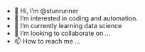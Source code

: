 - 👋 Hi, I’m @stunrunner
- 👀 I’m interested in coding and automation.
- 🌱 I’m currently learning data science
- 💞️ I’m looking to collaborate on ...
- 📫 How to reach me ...

<!---
stunrunner/stunrunner is a ✨ special ✨ repository because its `README.md` (this file) appears on your GitHub profile.
You can click the Preview link to take a look at your changes.
--->

